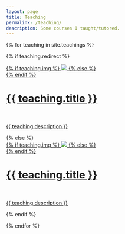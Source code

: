 ```yaml
---
layout: page
title: Teaching
permalink: /teaching/
description: Some courses I taught/tutored.
---
```


{% for teaching in site.teachings %}

{% if teaching.redirect %}
<div class="project">
    <div class="thumbnail">
        <a href="{{ teaching.redirect }}" target="_blank">
        {% if teaching.img %}
        <img class="thumbnail" src="{{ teaching.img | prepend: site.baseurl | prepend: site.url }}"/>
        {% else %}
        <div class="thumbnail blankbox"></div>
        {% endif %}    
         <span>
            <h1>{{ teaching.title }}</h1>
            <br/>
            <p>{{ teaching.description }}</p>
        </span>
        </a>
    </div>
</div>
{% else %}

<div class="project ">
    <div class="thumbnail">
        <a href="{{ teaching.url | prepend: site.baseurl | prepend: site.url }}">
        {% if teaching.img %}
        <img class="thumbnail" src="{{ teaching.img | prepend: site.baseurl | prepend: site.url }}"/>
        {% else %}
        <div class="thumbnail blankbox"></div>
        {% endif %}    
        <span>
            <h1>{{ teaching.title }}</h1>
            <br/>
            <p>{{ teaching.description }}</p>
        </span>
        </a>
    </div>
</div>

{% endif %}

{% endfor %}
